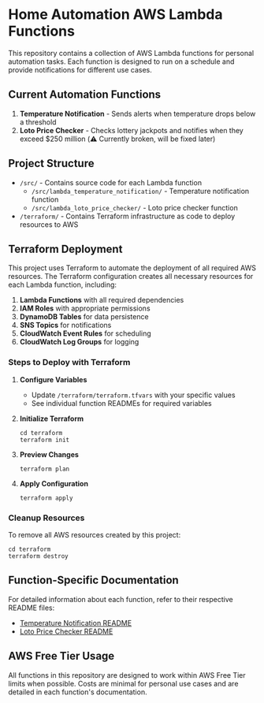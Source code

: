 # Home Automation AWS Lambda Functions

This repository contains a collection of AWS Lambda functions for personal automation tasks. Each function is designed to run on a schedule and provide notifications for different use cases.

## Current Automation Functions

1. **Temperature Notification** - Sends alerts when temperature drops below a threshold
2. **Loto Price Checker** - Checks lottery jackpots and notifies when they exceed $250 million (⚠️ Currently broken, will be fixed later)

## Project Structure
- `/src/` - Contains source code for each Lambda function
  - `/src/lambda_temperature_notification/` - Temperature notification function
  - `/src/lambda_loto_price_checker/` - Loto price checker function
- `/terraform/` - Contains Terraform infrastructure as code to deploy resources to AWS

## Terraform Deployment

This project uses Terraform to automate the deployment of all required AWS resources. The Terraform configuration creates all necessary resources for each Lambda function, including:

1. **Lambda Functions** with all required dependencies
2. **IAM Roles** with appropriate permissions
3. **DynamoDB Tables** for data persistence
4. **SNS Topics** for notifications
5. **CloudWatch Event Rules** for scheduling
6. **CloudWatch Log Groups** for logging

### Steps to Deploy with Terraform

1. **Configure Variables**
   - Update `/terraform/terraform.tfvars` with your specific values
   - See individual function READMEs for required variables

2. **Initialize Terraform**
   ```
   cd terraform
   terraform init
   ```

3. **Preview Changes**
   ```
   terraform plan
   ```

4. **Apply Configuration**
   ```
   terraform apply
   ```

### Cleanup Resources
To remove all AWS resources created by this project:
```
cd terraform
terraform destroy
```

## Function-Specific Documentation

For detailed information about each function, refer to their respective README files:

- [Temperature Notification README](/src/lambda_temperature_notification/README.md)
- [Loto Price Checker README](/src/lambda_loto_price_checker/README.md)

## AWS Free Tier Usage

All functions in this repository are designed to work within AWS Free Tier limits when possible. Costs are minimal for personal use cases and are detailed in each function's documentation.

